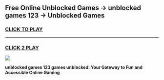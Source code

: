 
## Free Online Unblocked Games → unblocked games 123 → Unblocked Games
<h3>
<a href="https://premium.freeplayer.one?title=unblocked_games_123&ref=21F">CLICK TO PLAY</a></h3>
<hr>

<h3>
<a href="https://premium.freeplayer.one?title=unblocked_games_123&ref=21F">CLICK 2 PLAY</a>
  
</h3>

<a href="https://premium.freeplayer.one?title=unblocked_games_123&ref=21F/"><img src="https://clearcache.store/games.png"></a>


**unblocked games 123 games unblocked: Your Gateway to Fun and Accessible Online Gaming**
